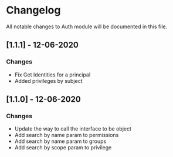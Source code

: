 # Changelog
All notable changes to Auth module will be documented in this file.


## [1.1.1] - 12-06-2020
### Changes
- Fix Get Identities for a principal
- Added privileges by subject
## [1.1.0] - 12-06-2020
### Changes
- Update the way to call the interface to be object
- Add search by name param to permissions
- Add search by name param to groups
- Add search by scope param to privilege